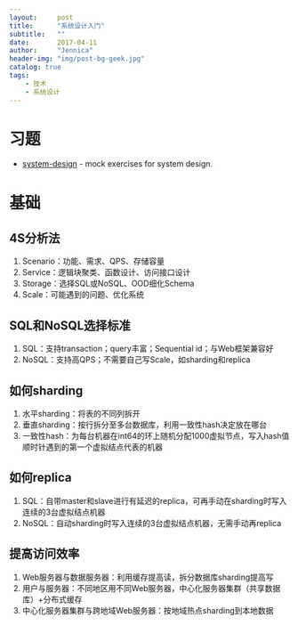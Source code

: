 ```yaml
---
layout:     post
title:      "系统设计入门"
subtitle:   ""
date:       2017-04-11
author:     "Jennica"
header-img: "img/post-bg-geek.jpg"
catalog: true
tags:
    - 技术
    - 系统设计
---
```



# 习题

- [system-design](https://github.com/yogykwan/system-design) - mock exercises for system design.

# 基础

## 4S分析法

1. Scenario：功能、需求、QPS、存储容量
2. Service：逻辑块聚类、函数设计、访问接口设计
3. Storage：选择SQL或NoSQL、OOD细化Schema
4. Scale：可能遇到的问题、优化系统

## SQL和NoSQL选择标准

1. SQL：支持transaction；query丰富；Sequential id；与Web框架兼容好
2. NoSQL：支持高QPS；不需要自己写Scale，如sharding和replica

## 如何sharding

1. 水平sharding：将表的不同列拆开
2. 垂直sharding：按行拆分至多台数据库，利用一致性hash决定放在哪台
3. 一致性hash：为每台机器在int64的环上随机分配1000虚拟节点，写入hash值顺时针遇到的第一个虚拟结点代表的机器

## 如何replica

1. SQL：自带master和slave进行有延迟的replica，可再手动在sharding时写入连续的3台虚拟结点机器
2. NoSQL：自动sharding时写入连续的3台虚拟结点机器，无需手动再replica

## 提高访问效率

1. Web服务器与数据服务器：利用缓存提高读，拆分数据库sharding提高写
2. 用户与服务器：不同地区用不同Web服务器，中心化服务器集群（共享数据库）+分布式缓存
3. 中心化服务器集群与跨地域Web服务器：按地域热点sharding到本地数据
